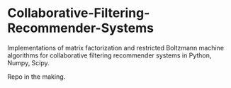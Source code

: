 # Collaborative-Filtering-Recommender-Systems
Implementations of matrix factorization and restricted Boltzmann machine algorithms for collaborative filtering recommender systems in Python, Numpy, Scipy.

Repo in the making.
